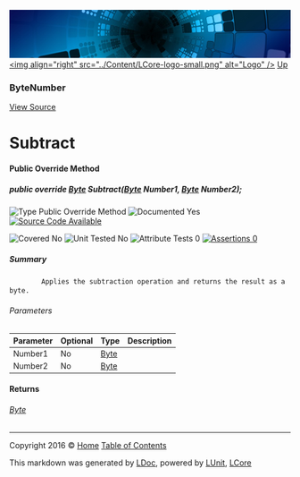 ![](../Content/LCore-banner-small.png "")
[&lt;img align=&quot;right&quot; src=&quot;../Content/LCore-logo-small.png&quot; alt=&quot;Logo&quot; /&gt;](../../README.md)
[Up](ByteNumber.md)

### ByteNumber
[View Source](../Numbers/ByteNumber.cs)

# Subtract

#### Public Override Method

##### public override <a href="https://msdn.microsoft.com/en-us/library/system.byte.aspx" alt="">Byte</a> Subtract(<a href="https://msdn.microsoft.com/en-us/library/system.byte.aspx" alt="">Byte</a> Number1, <a href="https://msdn.microsoft.com/en-us/library/system.byte.aspx" alt="">Byte</a> Number2);

![Type Public Override Method](http://b.repl.ca/v1/Type-Public%20Override%20Method-blue.png "")     ![Documented Yes](http://b.repl.ca/v1/Documented-Yes-brightgreen.png "") [![Source Code Available](http://b.repl.ca/v1/Source%20Code-Available-brightgreen.png "")](../Numbers/ByteNumber.cs#L)

![Covered No](http://b.repl.ca/v1/Covered-No-red.png "") ![Unit Tested No](http://b.repl.ca/v1/Unit%20Tested-No-lightgrey.png "") ![Attribute Tests 0](http://b.repl.ca/v1/Attribute%20Tests-0-lightgrey.png "") [![Assertions 0](http://b.repl.ca/v1/Assertions-0-lightgrey.png "")](../Numbers/ByteNumber.cs)

##### Summary

            Applies the subtraction operation and returns the result as a byte.
            

###### Parameters

Parameter | Optional | Type | Description
:---  | :---  | :---  | :--- 
Number1 | No | [Byte](https://msdn.microsoft.com/en-us/library/system.byte.aspx) | 
Number2 | No | [Byte](https://msdn.microsoft.com/en-us/library/system.byte.aspx) | 


#### Returns

###### [Byte](https://msdn.microsoft.com/en-us/library/system.byte.aspx)



---

Copyright 2016 &copy; [Home](../../README.md) [Table of Contents](../../TableOfContents.md)

This markdown was generated by [LDoc](https://github.com/CodeSingularity/LDoc), powered by [LUnit](https://github.com/CodeSingularity/LUnit), [LCore](https://github.com/CodeSingularity/LCore)
